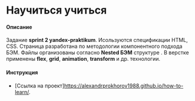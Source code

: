 # Научиться учиться

#### Описание
Задание **sprint 2 yandex-praktikum**.
Исользуются спецификации HTML, CSS.
Страница разработана по методологии компонентного подхода БЭМ. 
Файлы организованы согласно **Nested БЭМ** структуре . 
В верстке применены **flex**, **grid**, **animation**, **transform** и др. технологии.

#### Инструкция
* [Ссылка на проект]https://alexandrprokhorov1988.github.io/how-to-learn/.
